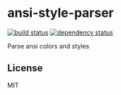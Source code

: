 # ansi-style-parser

[![build status](https://secure.travis-ci.org/smallhelm/ansi-style-parser.png)](https://travis-ci.org/smallhelm/ansi-style-parser)
[![dependency status](https://david-dm.org/smallhelm/ansi-style-parser.svg)](https://david-dm.org/smallhelm/ansi-style-parser)

Parse ansi colors and styles

## License
MIT
